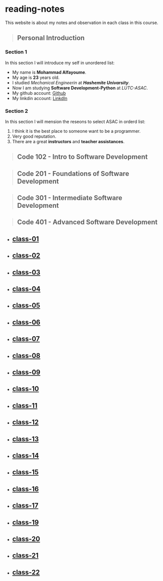 # reading-notes

This website is about my notes and observation in each class in this course.

> ## Personal Introduction
### Section 1
In this section I will introduce my self in unordered list:

* My name is **Mohammad Alfayoume**.
* My age is **23** years old.
* I studied _Mechanical Engineerin_ at **_Hashemite Univarsity_**.
* Now I am studying **Software Development-Python** at _LUTC-ASAC_.
* My github account: [Github](https://github.com/mohammadalfayoume)
* My linkdin account: [LinkdIn](https://www.linkedin.com/in/mohammad-alfayoume-194b531b3/)

### Section 2
In this section I will mension the reseons to select ASAC in orderd list:

1) I think it is the best place to someone want to be a programmer.
2) Very good reputation.
3) There are a great **instructors** and **teacher assistances**.

>## Code 102 - Intro to Software Development

>## Code 201 - Foundations of Software Development

>## Code 301 - Intermediate Software Development

>## Code 401 - Advanced Software Development

* ## [class-01](code-401-python/class-01)

* ## [class-02](code-401-python/class-02)

* ## [class-03](code-401-python/class-03)

* ## [class-04](code-401-python/class-04)

* ## [class-05](code-401-python/class-05)

* ## [class-06](code-401-python/class-06)

* ## [class-07](code-401-python/class-07)

* ## [class-08](code-401-python/class-08)

* ## [class-09](code-401-python/class-09)

* ## [class-10](code-401-python/class-10)

* ## [class-11](code-401-python/class-11)

* ## [class-12](code-401-python/class-12)

* ## [class-13](code-401-python/class-13)

* ## [class-14](code-401-python/class-14)

* ## [class-15](code-401-python/class-15)

* ## [class-16](code-401-python/class-16)

* ## [class-17](code-401-python/class-17)

* ## [class-19](code-401-python/class-19)

* ## [class-20](code-401-python/class-20)

* ## [class-21](code-401-python/class-21)

* ## [class-22](code-401-python/class-22)